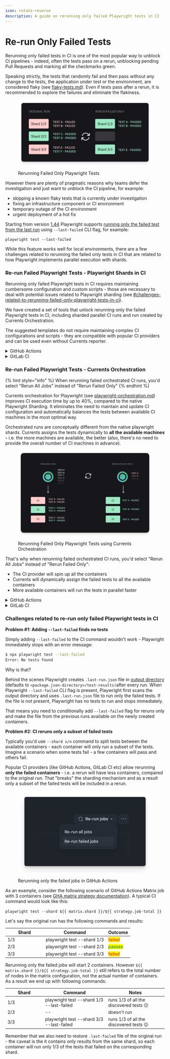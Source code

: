 ```yaml
---
icon: rotate-reverse
description: A guide on rerunning only failed Playwright tests in CI
---
```


# Re-run Only Failed  Tests

Rerunning only failed tests in CI is one of the most popular way to unblock CI pipelines - indeed, often the tests pass on a rerun, unblocking pending Pull Requests and marking all the checkmarks green.

Speaking strictly, the tests that randomly fail and then pass without any change to the tests, the application under test or the environment, are considered flaky (see [flaky-tests.md](../dashboard/tests/flaky-tests.md "mention")). Even if tests pass after a rerun, it is recommended to explore the failures and eliminate the flakiness.&#x20;

<figure><img src="../.gitbook/assets/currents-2024-09-30-13.43.44@2x.png" alt=""><figcaption><p>Rerunning Failed Only Playwright Tests</p></figcaption></figure>

However there are plenty of pragmatic reasons why teams defer the investigation and just want to unblock the CI pipeline, for example:

* skipping a known flaky tests that is currently under investigation
* fixing an infrastructure component or CI environment
* temporary outage of the CI environment
* urgent deployment of a hot fix

Starting from version [1.44](https://playwright.dev/docs/release-notes?ref=playwrightsolutions.com#version-144) Playwright supports [running only the failed test from the last run](https://playwrightsolutions.com/how-to-run-failures-only-from-the-last-playwright-run/) using `--last-failed` CLI flag, for example:

```
playwright test --last-failed
```

While this feature works well for local environments, there are a few challenges related to rerunning the failed only tests in CI that are related to how Playwright implements parallel execution with shards.

### Re-run Failed Playwright Tests - Playwright Shards in CI

Rerunning only failed Playwright tests in CI requires maintaining cumbersome configuration and custom scripts - those are necessary to deal with potential issues related to Playwright sharding (see [#challenges-related-to-rerunning-failed-only-playwright-tests-in-ci](re-run-only-failed-tests.md#challenges-related-to-rerunning-failed-only-playwright-tests-in-ci "mention")).

We have created a set of tools that unlock rerunning only the failed Playwright tests in CI, including sharded parallel CI runs and run created by Currents Orchestration.&#x20;

The suggested templates do not require maintaining complex CI configurations and scripts - they are compatible with popular CI providers and can be used even without Currents reporter.

<details>

<summary>GitHub Actions</summary>

Rerun only failed tests on GitHub Actions using Playwright Shards + Currents `pwc` command.

* [https://github.com/currents-dev/playwright-gh-actions-demo/blob/main/.github/workflows/rerun-shards-pwc.yml](https://github.com/currents-dev/playwright-gh-actions-demo/blob/main/.github/workflows/rerun-shards-pwc.yml)

Rerun only failed tests on GitHub Actions using Playwright Shards + Currents reporter in `playwright.config.ts`.

* [https://github.com/currents-dev/playwright-gh-actions-demo/blob/main/.github/workflows/rerun-shards-reporter.yml](https://github.com/currents-dev/playwright-gh-actions-demo/blob/main/.github/workflows/rerun-shards-reporter.yml)

</details>

<details>

<summary>GitLab CI</summary>

Rerun only failed tests using Playwright Shards + Currents `pwc` command.

* [https://gitlab.com/currents.dev/gitlab-playwright-currents/-/blob/main/.gitlab/ci/with-reruns-pwc.yml?ref\_type=heads](https://gitlab.com/currents.dev/gitlab-playwright-currents/-/blob/main/.gitlab/ci/with-reruns-pwc.yml?ref\_type=heads)

</details>

### Re-run Failed Playwright Tests - Currents Orchestration

{% hint style="info" %}
When rerunning failed orchestrated CI runs, you'd select "Rerun All Jobs" instead of "Rerun Failed Only"
{% endhint %}

Currents orchestration for Playwright (see [playwright-orchestration.md](parallelization-guide/pw-parallelization/playwright-orchestration.md "mention")) improves CI execution time by up to 40%, compared to the native Playwright Sharding. It eliminates the need to maintain and update CI configuration and automatically balances the tests between available CI machines in the most optimal way.

Orchestrated runs are conceptually different from the native playwright shards. Currents assigns the tests dynamically to **all the available machines -** i.e. the more machines are available, the better (also, there's no need to provide the overall number of CI machines in advance).

<figure><img src="../.gitbook/assets/currents-2024-09-30-13.59.22@2x.png" alt=""><figcaption><p>Rerunning Failed Only Playwright Tests using Currents Orchestration</p></figcaption></figure>

That's why when rerunning failed orchestrated CI runs, you'd select "Rerun All Jobs" instead of "Rerun Failed Only":

* The CI provider will spin up all the containers
* Currents will dynamically assign the failed tests to all the available containers
* More available containers will run the tests in parallel faster

<details>

<summary>GitHub Actions</summary>

Rerun only failed tests on GitHub Actions using Currents Orchestration

* [https://github.com/currents-dev/playwright-gh-actions-demo/blob/main/.github/workflows/reruns-or8n.yml](https://github.com/currents-dev/playwright-gh-actions-demo/blob/main/.github/workflows/reruns-or8n.yml)

</details>

<details>

<summary>GitLab CI</summary>

Rerun only failed tests on GitLab CI using Currents Orchestration

* [https://gitlab.com/currents.dev/gitlab-playwright-currents/-/blob/main/.gitlab/ci/with-reruns-pwcp.yml?ref\_type=heads](https://gitlab.com/currents.dev/gitlab-playwright-currents/-/blob/main/.gitlab/ci/with-reruns-pwcp.yml?ref\_type=heads)

Rerun only failed tests on GitLab CI using Playwright Shards + Currents reporter in `playwright.config.ts`.

* [https://gitlab.com/currents.dev/gitlab-playwright-currents/-/blob/main/.gitlab/ci/with-reruns-reporter.yml?ref\_type=heads](https://gitlab.com/currents.dev/gitlab-playwright-currents/-/blob/main/.gitlab/ci/with-reruns-reporter.yml?ref\_type=heads)

</details>

### Challenges related to re-run only failed Playwright tests in CI

**Problem #1: Adding `--last-failed` finds no tests**

Simply adding `--last-failed` to the CI command wouldn't work - Playwright immediately stops with an error message:

```sh
$ npx playwright test --last-failed
Error: No tests found
```

Why is that?&#x20;

Behind the scenes Playwright creates `.last-run.json` file in [output directory](https://playwright.dev/docs/api/class-testproject#test-project-output-dir) (defaults to `<package.json-directory>/test-results)`after every run. When Playwright `--last-failed` CLI flag is present, Playwright first scans the output directory and uses `.last-run.json` file to run only the failed tests. If the file is not present, Playwright has no tests to run and stops immediately.

That means you need to conditionally add `--last-failed` flag for reruns only and make the file from the previous runs available on the newly created containers.



**Problem #2: CI reruns only a subset of failed tests**

Typically you'd use `--shard x/n` command to split tests between the available containers - each container will only run a subset of the tests. Imagine a scenario when some tests fail - a few containers will pass and others fail.

Popular CI providers (like GitHub Actions, GitLab CI etc) allow rerunning **only the failed containers** - i.e. a rerun will have less containers, compared to the original run. That "breaks" the sharding mechanism and as a result only a subset of the failed tests will be included in a rerun.

<figure><img src="../.gitbook/assets/currents-2024-09-30-12.16.40@2x.png" alt=""><figcaption><p>Rerunning only the failed jobs in GitHub Actions</p></figcaption></figure>

As an example, consider the following scenario of GitHub Actions Matrix job with 3 containers (see [GHA matrix strategy documentation](https://docs.github.com/en/actions/writing-workflows/choosing-what-your-workflow-does/running-variations-of-jobs-in-a-workflow#about-matrix-strategies)). A typical CI command would look like this:

`playwright test --shard ${{ matrix.shard }}/${{ strategy.job-total }}`

Let's say the original run has the following commands and results:

<table><thead><tr><th width="107">Shard</th><th>Command</th><th>Outcome</th></tr></thead><tbody><tr><td>1/3</td><td>playwright test --shard 1/3</td><td><mark style="color:red;">failed</mark></td></tr><tr><td>2/3</td><td>playwright test --shard 2/3</td><td><mark style="color:green;">passes</mark></td></tr><tr><td>3/3</td><td>playwright test --shard 3/3</td><td><mark style="color:red;">failed</mark></td></tr></tbody></table>

Rerunning only the failed jobs will start 2 containers. However `${{ matrix.shard }}/${{ strategy.job-total }}` still refers to the total number of nodes in the matrix configuration, not the actual number of containers. As a result we end up with following commands:

<table><thead><tr><th width="105">Shard</th><th>Command</th><th>Notes</th></tr></thead><tbody><tr><td>1/3</td><td>playwright test --shard 1/3 --last-failed</td><td>runs 1/3 of all the discovered tests 😕</td></tr><tr><td>2/3</td><td>--</td><td>doesn't run</td></tr><tr><td>3/3</td><td>playwright test --shard 3/3 --last-failed</td><td>runs 1/3 of all the discovered tests 😕</td></tr></tbody></table>

Remember that we also need to restore `.last-failed` file of the original run - the caveat is the it contains only results from the same shard, so each container will run only 1/3 of the tests that failed on the corresponding shard.
